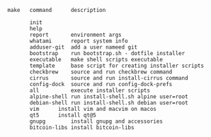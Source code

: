 
 	make   command		description
 	
 	       init
 	       help
 	       report		environment args
 	       whatami		report system info
 	       adduser-git	add a user nameed git
 	       bootstrap	run bootstrap.sh - dotfile installer
 	       executable	make shell scripts executable
 	       template		base script for creating installer scripts
 	       checkbrew	source and run checkbrew command
 	       cirrus		source and run install-cirrus command
 	       config-dock	source and run config-dock-prefs
 	       all	        execute installer scripts
 	       alpine-shell	run install-shell.sh alpine user=root
 	       debian-shell	run install-shell.sh debian user=root
 	       vim		install vim and macvim on macos
 	       qt5		install qt@5
 	       gnupg		install gnupg and accessories
 	       bitcoin-libs	install bitcoin-libs
